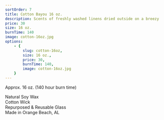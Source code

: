 ```yaml
---
sortOrder: 7
title: Cotton Bayou 16 oz.
description: Scents of freshly washed linens dried outside on a breezy coastal afternoon
price: 30
size: 16 oz.
burnTime: 140
image: cotton-16oz.jpg
options:
    - {
        slug: cotton-16oz,
        size: 16 oz.,
        price: 30,
        burnTime: 140,
        image: cotton-16oz.jpg
    }
---
```


Approx. 16 oz. (140 hour burn time)<br>

Natural Soy Wax<br>
Cotton Wick<br>
Repurposed & Reusable Glass<br>
Made in Orange Beach, AL